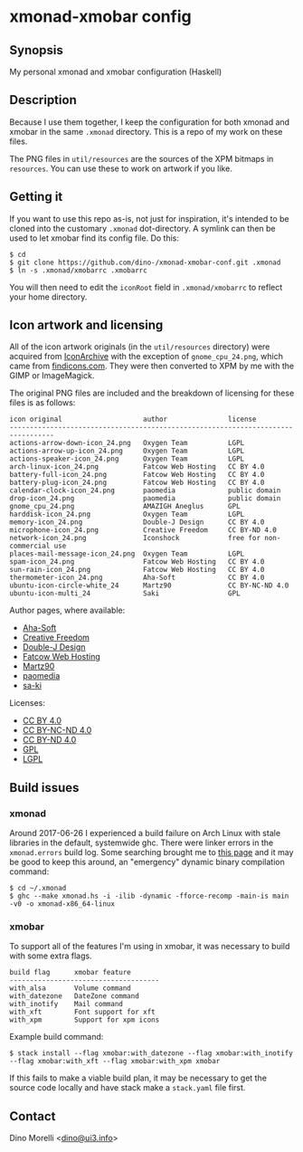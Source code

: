 # xmonad-xmobar config


## Synopsis

My personal xmonad and xmobar configuration (Haskell)


## Description

Because I use them together, I keep the configuration for both
xmonad and xmobar in the same `.xmonad` directory. This is a repo
of my work on these files.

The PNG files in `util/resources` are the sources of the XPM
bitmaps in `resources`. You can use these to work on artwork if
you like.


## Getting it

If you want to use this repo as-is, not just for inspiration, it's
intended to be cloned into the customary `.xmonad` dot-directory. A
symlink can then be used to let xmobar find its config file. Do this:

    $ cd
    $ git clone https://github.com/dino-/xmonad-xmobar-conf.git .xmonad
    $ ln -s .xmonad/xmobarrc .xmobarrc

You will then need to edit the `iconRoot` field in `.xmonad/xmobarrc`
to reflect your home directory.


## Icon artwork and licensing

All of the icon artwork originals (in the `util/resources` directory)
were acquired from [IconArchive](http://www.iconarchive.com)
with the exception of `gnome_cpu_24.png`, which came from
[findicons.com](http://findicons.com/icon/188802/gnome_cpu#). They
were then converted to XPM by me with the GIMP or ImageMagick.

The original PNG files are included and the breakdown of licensing
for these files is as follows:

    icon original                    author               license
    ---------------------------------------------------------------------------------
    actions-arrow-down-icon_24.png   Oxygen Team          LGPL
    actions-arrow-up-icon_24.png     Oxygen Team          LGPL
    actions-speaker-icon_24.png      Oxygen Team          LGPL
    arch-linux-icon_24.png           Fatcow Web Hosting   CC BY 4.0
    battery-full-icon_24.png         Fatcow Web Hosting   CC BY 4.0
    battery-plug-icon_24.png         Fatcow Web Hosting   CC BY 4.0
    calendar-clock-icon_24.png       paomedia             public domain
    drop-icon_24.png                 paomedia             public domain
    gnome_cpu_24.png                 AMAZIGH Aneglus      GPL
    harddisk-icon_24.png             Oxygen Team          LGPL
    memory-icon_24.png               Double-J Design      CC BY 4.0
    microphone-icon_24.png           Creative Freedom     CC BY-ND 4.0
    network-icon_24.png              Iconshock            free for non-commercial use
    places-mail-message-icon_24.png  Oxygen Team          LGPL
    spam-icon_24.png                 Fatcow Web Hosting   CC BY 4.0
    sun-rain-icon_24.png             Fatcow Web Hosting   CC BY 4.0
    thermometer-icon_24.png          Aha-Soft             CC BY 4.0
    ubuntu-icon-circle-white_24      Martz90              CC BY-NC-ND 4.0
    ubuntu-icon-multi_24             Saki                 GPL

Author pages, where available:

- [Aha-Soft](http://www.aha-soft.com/)
- [Creative Freedom](https://www.creativefreedom.co.uk/)
- [Double-J Design](http://www.doublejdesign.co.uk/)
- [Fatcow Web Hosting](http://www.fatcow.com/free-icons)
- [Martz90](http://martz90.deviantart.com/)
- [paomedia](http://www.paomedia.com/)
- [sa-ki](http://sa-ki.deviantart.com/)

Licenses:

- [CC BY 4.0](https://creativecommons.org/licenses/by/4.0/)
- [CC BY-NC-ND 4.0](https://creativecommons.org/licenses/by-nc-nd/4.0/)
- [CC BY-ND 4.0](https://creativecommons.org/licenses/by-nd/4.0/)
- [GPL](https://gnu.org/licenses/gpl.html)
- [LGPL](https://www.gnu.org/copyleft/lesser.html)


## Build issues

### xmonad

Around 2017-06-26 I experienced a build failure on Arch Linux with
stale libraries in the default, systemwide ghc. There were linker
errors in the `xmonad.errors` build log. Some searching brought
me to [this page](https://bugs.archlinux.org/task/54561) and it
may be good to keep this around, an "emergency" dynamic binary
compilation command:

    $ cd ~/.xmonad
    $ ghc --make xmonad.hs -i -ilib -dynamic -fforce-recomp -main-is main -v0 -o xmonad-x86_64-linux


### xmobar

To support all of the features I'm using in xmobar, it was necessary to build
with some extra flags.

    build flag      xmobar feature
    -------------------------------------
    with_alsa       Volume command
    with_datezone   DateZone command
    with_inotify    Mail command
    with_xft        Font support for xft
    with_xpm        Support for xpm icons

Example build command:

    $ stack install --flag xmobar:with_datezone --flag xmobar:with_inotify --flag xmobar:with_xft --flag xmobar:with_xpm xmobar

If this fails to make a viable build plan, it may be necessary to get the
source code locally and have stack make a `stack.yaml` file first.


## Contact

Dino Morelli <[dino@ui3.info](mailto:dino@ui3.info)>
